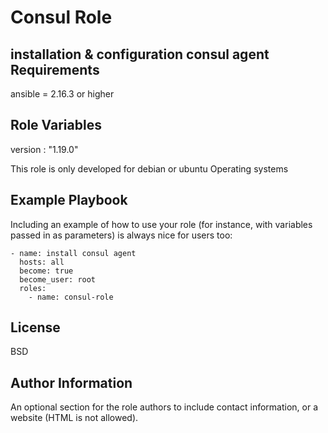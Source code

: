 Consul Role
=========

installation & configuration consul agent
Requirements
------------

ansible = 2.16.3 or higher

Role Variables
--------------

version : "1.19.0"

This role is only developed for debian or ubuntu Operating systems


Example Playbook
----------------

Including an example of how to use your role (for instance, with variables passed in as parameters) is always nice for users too:

```
- name: install consul agent
  hosts: all
  become: true
  become_user: root
  roles:
    - name: consul-role
```

License
-------

BSD

Author Information
------------------

An optional section for the role authors to include contact information, or a website (HTML is not allowed).
